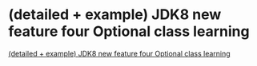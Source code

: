 # (detailed + example) JDK8 new feature four Optional class learning
[(detailed + example) JDK8 new feature four Optional class learning](https://aiwithcloud.com/2022/09/15/detailed__example_jdk8_new_feature_four_optional_class_learning/)